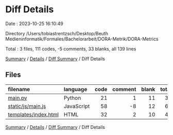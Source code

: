 # Diff Details

Date : 2023-10-25 16:10:49

Directory /Users/tobiastrentzsch/Desktop/Beuth Medieninformatik/Formales/Bachelorarbeit/DORA-Metrik/DORA-Metrics

Total : 3 files,  111 codes, -5 comments, 33 blanks, all 139 lines

[Summary](results.md) / [Details](details.md) / [Diff Summary](diff.md) / Diff Details

## Files
| filename | language | code | comment | blank | total |
| :--- | :--- | ---: | ---: | ---: | ---: |
| [main.py](/main.py) | Python | 21 | 1 | 11 | 33 |
| [static/js/main.js](/static/js/main.js) | JavaScript | 58 | -8 | 12 | 62 |
| [templates/index.html](/templates/index.html) | HTML | 32 | 2 | 10 | 44 |

[Summary](results.md) / [Details](details.md) / [Diff Summary](diff.md) / Diff Details